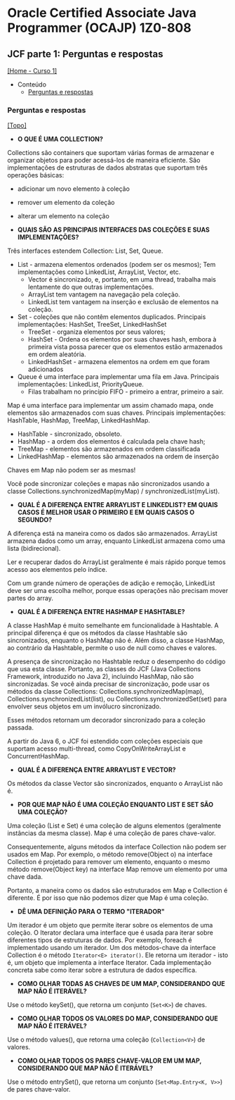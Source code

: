 # Oracle Certified Associate Java Programmer (OCAJP) 1Z0-808

## JCF parte 1: Perguntas e respostas
[[Home - Curso 1]](../../README.md#curso-1)<br />

- Conteúdo
  - [Perguntas e respostas](#perguntas-e-respostas)

### Perguntas e respostas
[[Topo]](#)<br />

- **O QUE É UMA COLLECTION?**

Collections são containers que suportam várias formas de armazenar e organizar objetos para poder acessá-los de maneira eficiente. São implementações de estruturas de dados abstratas que suportam três operações básicas:

- adicionar um novo elemento à coleção
- remover um elemento da coleção
- alterar um elemento na coleção

- **QUAIS SÃO AS PRINCIPAIS INTERFACES DAS COLEÇÕES E SUAS IMPLEMENTAÇÕES?**

Três interfaces estendem Collection: List, Set, Queue.

- List - armazena elementos ordenados (podem ser os mesmos); Tem implementações como LinkedList, ArrayList, Vector, etc.
  - Vector é sincronizado, e, portanto, em uma thread, trabalha mais lentamente do que outras implementações.
  - ArrayList tem vantagem na navegação pela coleção.
  - LinkedList tem vantagem na inserção e exclusão de elementos na coleção.
- Set - coleções que não contêm elementos duplicados. Principais implementações: HashSet, TreeSet, LinkedHashSet
  - TreeSet - organiza elementos por seus valores;
  - HashSet - Ordena os elementos por suas chaves hash, embora à primeira vista possa parecer que os elementos estão armazenados em ordem aleatória.
  - LinkedHashSet - armazena elementos na ordem em que foram adicionados
- Queue é uma interface para implementar uma fila em Java. Principais implementações: LinkedList, PriorityQueue.
  - Filas trabalham no princípio FIFO - primeiro a entrar, primeiro a sair.

Map é uma interface para implementar um assim chamado mapa, onde elementos são armazenados com suas chaves. Principais implementações: HashTable, HashMap, TreeMap, LinkedHashMap.
- HashTable - sincronizado, obsoleto.
- HashMap - a ordem dos elementos é calculada pela chave hash;
- TreeMap - elementos são armazenados em ordem classificada
- LinkedHashMap - elementos são armazenados na ordem de inserção

Chaves em Map não podem ser as mesmas!

Você pode sincronizar coleções e mapas não sincronizados usando a classe Collections.synchronizedMap(myMap) / synchronizedList(myList).

- **QUAL É A DIFERENÇA ENTRE ARRAYLIST E LINKEDLIST? EM QUAIS CASOS É MELHOR USAR O PRIMEIRO E EM QUAIS CASOS O SEGUNDO?**

A diferença está na maneira como os dados são armazenados. ArrayList armazena dados como um array, enquanto LinkedList armazena como uma lista (bidirecional).

Ler e recuperar dados do ArrayList geralmente é mais rápido porque temos acesso aos elementos pelo índice.

Com um grande número de operações de adição e remoção, LinkedList deve ser uma escolha melhor, porque essas operações não precisam mover partes do array.

- **QUAL É A DIFERENÇA ENTRE HASHMAP E HASHTABLE?**

A classe HashMap é muito semelhante em funcionalidade à Hashtable. A principal diferença é que os métodos da classe Hashtable são sincronizados, enquanto o HashMap não é. Além disso, a classe HashMap, ao contrário da Hashtable, permite o uso de null como chaves e valores.

A presença de sincronização no Hashtable reduz o desempenho do código que usa esta classe. Portanto, as classes do JCF (Java Collections Framework, introduzido no Java 2), incluindo HashMap, não são sincronizadas. Se você ainda precisar de sincronização, pode usar os métodos da classe Collections: Collections.synchronizedMap(map), Collections.synchronizedList(list), ou Collections.synchronizedSet(set) para envolver seus objetos em um invólucro sincronizado.

Esses métodos retornam um decorador sincronizado para a coleção passada.

A partir do Java 6, o JCF foi estendido com coleções especiais que suportam acesso multi-thread, como CopyOnWriteArrayList e ConcurrentHashMap.

- **QUAL É A DIFERENÇA ENTRE ARRAYLIST E VECTOR?**

Os métodos da classe Vector são sincronizados, enquanto o ArrayList não é.

- **POR QUE MAP NÃO É UMA COLEÇÃO ENQUANTO LIST E SET SÃO UMA COLEÇÃO?**

Uma coleção (List e Set) é uma coleção de alguns elementos (geralmente instâncias da mesma classe). Map é uma coleção de pares chave-valor.

Consequentemente, alguns métodos da interface Collection não podem ser usados em Map. Por exemplo, o método remove(Object o) na interface Collection é projetado para remover um elemento, enquanto o mesmo método remove(Object key) na interface Map remove um elemento por uma chave dada.

Portanto, a maneira como os dados são estruturados em Map e Collection é diferente. É por isso que não podemos dizer que Map é uma coleção.

- **DÊ UMA DEFINIÇÃO PARA O TERMO "ITERADOR"**

Um iterador é um objeto que permite iterar sobre os elementos de uma coleção. O Iterator declara uma interface que é usada para iterar sobre diferentes tipos de estruturas de dados. Por exemplo, foreach é implementado usando um iterador. Um dos métodos-chave da interface Collection é o método `Iterator<E> iterator()`. Ele retorna um iterador - isto é, um objeto que implementa a interface Iterator. Cada implementação concreta sabe como iterar sobre a estrutura de dados específica.

- **COMO OLHAR TODAS AS CHAVES DE UM MAP, CONSIDERANDO QUE MAP NÃO É ITERÁVEL?**

Use o método keySet(), que retorna um conjunto (`Set<K>`) de chaves.

- **COMO OLHAR TODOS OS VALORES DO MAP, CONSIDERANDO QUE MAP NÃO É ITERÁVEL?**

Use o método values(), que retorna uma coleção (`Collection<V>`) de valores.

- **COMO OLHAR TODOS OS PARES CHAVE-VALOR EM UM MAP, CONSIDERANDO QUE MAP NÃO É ITERÁVEL?**

Use o método entrySet(), que retorna um conjunto (`Set<Map.Entry<K, V>>`) de pares chave-valor.
